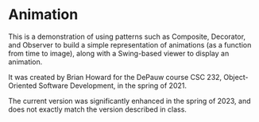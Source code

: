 # Animation

This is a demonstration of using patterns such as Composite, Decorator, and
Observer to build a simple representation of animations (as a function from
time to image), along with a Swing-based viewer to display an animation.

It was created by Brian Howard for the DePauw course CSC 232, Object-Oriented
Software Development, in the spring of 2021.

The current version was significantly enhanced in the spring of 2023, and does
not exactly match the version described in class.